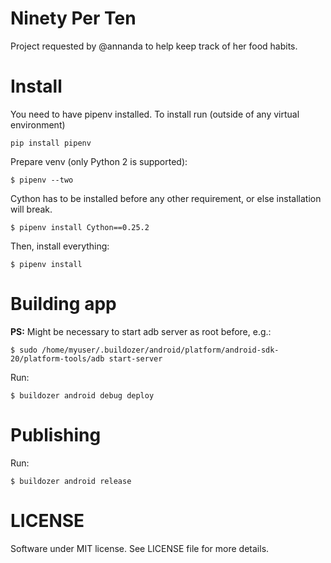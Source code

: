 # Ninety Per Ten
Project requested by @annanda to help keep track of her food habits.

# Install
You need to have pipenv installed. To install run (outside of any virtual environment)
```
pip install pipenv
```

Prepare venv (only Python 2 is supported):
```shell
$ pipenv --two
```

Cython has to be installed before any other requirement, or else installation will break.

```shell
$ pipenv install Cython==0.25.2
```

Then, install everything:
```shell
$ pipenv install
```

# Building app
**PS:** Might be necessary to start adb server as root before, e.g.:

```shell
$ sudo /home/myuser/.buildozer/android/platform/android-sdk-20/platform-tools/adb start-server
```
Run:

```shell
$ buildozer android debug deploy
```

# Publishing
Run:
```shell
$ buildozer android release
```

# LICENSE
Software under MIT license. See LICENSE file for more details.
